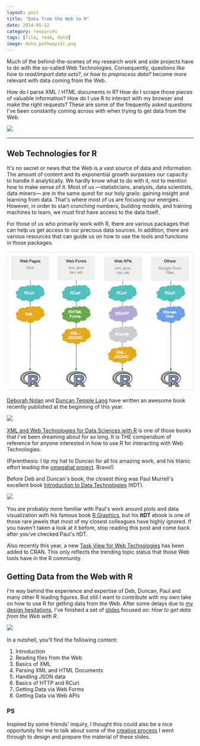 ```yaml
---
layout: post
title: "Data from the Web to R"
date: 2014-05-12
category: resources
tags: [file, read, data]
image: data_pathways2r.png
---
```


Much of the behind-the-scenes of my research work and side projects have to do 
with the so-called Web Technologies. Consequently, questions like *how to read/import data sets?*, 
or *how to preprocess data?* become more relevant with data coming from the Web. 

<!--more-->

How do I parse XML / HTML documents in R? How do I scrape those pieces of valuable information? 
How do I use R to interact with my browser and make the right requests? These are some of the 
frequently asked questions I've been constantly coming across with when trying to get data from the Web. 

<img src="{{ site.baseurl }}/images/blog/from_web2r.png" />


<hr/>

## Web Technologies for R

It's no secret or news that the Web is a vast source of data and information. 
The amount of content and its exponential growth surpasses our capacity to handle it analytically. 
We hardly know what to do with it, not to mention how to make sense of it. 
Most of us &mdash;statisticians, analysts, data scientists, data miners&mdash; are in the same 
quest for our holy grails: gaining insight and learning from data. That's where most 
of us are focusing our energies. However, in order to start crunching numbers, building 
models, and training machines to learn, we must first have access to the data itself. 

For those of us who primarily work with R, there are various packages that can help us 
get access to our precious data sources. In addition, there are various resources that 
can guide us on how to use the tools and functions in those packages.

![](/images/blog/data_pathways2r.png)

[Deborah Nolan](http://www.stat.berkeley.edu/~nolan/) and 
[Duncan Temple Lang](http://www.stat.ucdavis.edu/~duncan/) have written an awesome book 
recently published at the beginning of this year. 

<img class="centered" src="{{ site.baseurl }}/images/blog/xml_web_book.jpg" width="600px" />

[XML and Web Technologies for Data Sciences with R](http://www.springer.com/statistics/computational+statistics/book/978-1-4614-7899-7) 
is one of those books that I've been dreaming about for so long. It is THE compendium of reference 
for anyone interested in how to use R for interacting with Web Technologies.

(Parenthesis: I tip my hat to Duncan for all his amazing work, and his titanic effort 
leading the [omegahat project](http://www.omegahat.org/). Bravo!)

Before Deb and Duncan's book, the closest thing was Paul Murrell's excellent book 
[Introduction to Data Technologies](https://www.stat.auckland.ac.nz/~paul/ItDT/) (ItDT). 

<a href="https://www.stat.auckland.ac.nz/~paul/ItDT/" target="_blank">
<img class="centered" src="{{ site.baseurl }}/images/blog/ItDT.png" />
</a>

You are probably more familiar with Paul's work around plots and data visualization with his famous 
book [R Graphics](https://www.stat.auckland.ac.nz/~paul/RGraphics/rgraphics.html), but 
his **ItDT** ebook is one of those rare jewels that most of my closest colleagues 
have highly ignored. If you haven't taken a look at it before, stop reading this post and 
come back after you've checked Paul's ItDT.

Also recently this year, a new [Task View for Web Technologies](http://cran.r-project.org/web/views/WebTechnologies.html) 
has been added to CRAN. This only reflects the trending topic status that those Web tools 
have in the R community. 


## Getting Data from the Web with R

I'm way behind the experience and expertise of Deb, Duncan, Paul and many other R leading 
figures. But still I want to contribute with my own take on how to use R for getting 
data from the Web. After some delays due to 
[my design hesitations](/blog/resources/2014/05/11/Making-of-GDWR.html), 
I've finished a set of [slides](/work/webdata) focused on: 
*How to get data from the Web with R*. 

<a href="/work/webdata">
<img class="centered" src="{{ site.baseurl }}/images/blog/webdata_post.png">
</a>

In a nutshell, you'll find the following content:

1. Introduction
2. Reading files from the Web
3. Basics of XML
4. Parsing XML and HTML Documents
5. Handling JSON data
6. Basics of HTTP and RCurl
7. Getting Data via Web Forms
8. Getting Data via Web APIs


### PS

Inspired by some friends' inquiry, I thought this could also be a nice opportunity for me 
to talk about some of the [creative process](/blog/resources/2014/05/11/Making-of-GDWR.html)
I went through to design and prepare the material of these slides.
